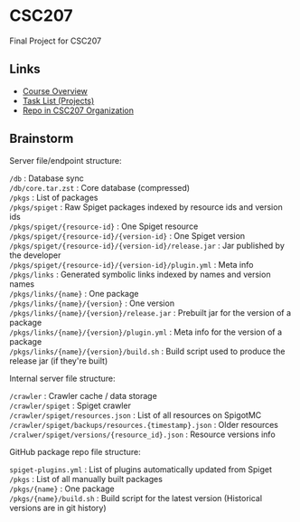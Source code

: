 # CSC207

Final Project for CSC207

## Links

* [Course Overview](https://q.utoronto.ca/courses/278453/pages/course-project)
* [Task List (Projects)](https://github.com/users/hykilpikonna/projects/1)
* [Repo in CSC207 Organization](https://github.com/CSC207-2022F-UofT/mcpm)

## Brainstorm

Server file/endpoint structure:

`/db` : Database sync  
`/db/core.tar.zst` : Core database (compressed)  
`/pkgs` : List of packages  
`/pkgs/spiget` : Raw Spiget packages indexed by resource ids and version ids  
`/pkgs/spiget/{resource-id}` : One Spiget resource  
`/pkgs/spiget/{resource-id}/{version-id}` : One Spiget version  
`/pkgs/spiget/{resource-id}/{version-id}/release.jar` : Jar published by the developer   
`/pkgs/spiget/{resource-id}/{version-id}/plugin.yml` : Meta info  
`/pkgs/links` : Generated symbolic links indexed by names and version names  
`/pkgs/links/{name}` : One package  
`/pkgs/links/{name}/{version}` : One version  
`/pkgs/links/{name}/{version}/release.jar` : Prebuilt jar for the version of a package  
`/pkgs/links/{name}/{version}/plugin.yml` : Meta info for the version of a package  
`/pkgs/links/{name}/{version}/build.sh` : Build script used to produce the release jar (if they're built)  

Internal server file structure:

`/crawler` : Crawler cache / data storage  
`/crawler/spiget` : Spiget crawler  
`/crawler/spiget/resources.json` : List of all resources on SpigotMC  
`/crawler/spiget/backups/resources.{timestamp}.json` : Older resources  
`/cralwer/spiget/versions/{resource_id}.json` : Resource versions info  

GitHub package repo file structure:

`spiget-plugins.yml` : List of plugins automatically updated from Spiget  
`/pkgs` : List of all manually built packages  
`/pkgs/{name}` : One package  
`/pkgs/{name}/build.sh` : Build script for the latest version (Historical versions are in git history)  
